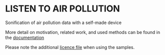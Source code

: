 # LISTEN TO AIR POLLUTION
Sonification of air pollution data with a self-made device

More detail on motivation, related work, and used methods can be found in the [documentation](https://github.com/carlaterboven/listen_to_air_pollution/blob/main/documentation.md)

Please note the additional [licence file](https://github.com/carlaterboven/listen_to_air_pollution/blob/main/samples/Licenses.md) when using the samples.
